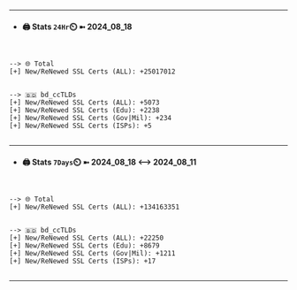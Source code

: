 

---
- #### 🖨️ **Stats** `24Hr`⏲️ ➼ 2024_08_18
```console


--> 🌐 Total
[+] New/ReNewed SSL Certs (ALL): +25017012


--> 🇧🇩 bd_ccTLDs
[+] New/ReNewed SSL Certs (ALL): +5073
[+] New/ReNewed SSL Certs (Edu): +2238
[+] New/ReNewed SSL Certs (Gov|Mil): +234
[+] New/ReNewed SSL Certs (ISPs): +5


```

---
- #### 🖨️ **Stats** `7Days`⏲️ ➼ 2024_08_18 <--> 2024_08_11
```console


--> 🌐 Total
[+] New/ReNewed SSL Certs (ALL): +134163351


--> 🇧🇩 bd_ccTLDs
[+] New/ReNewed SSL Certs (ALL): +22250
[+] New/ReNewed SSL Certs (Edu): +8679
[+] New/ReNewed SSL Certs (Gov|Mil): +1211
[+] New/ReNewed SSL Certs (ISPs): +17


```

---

